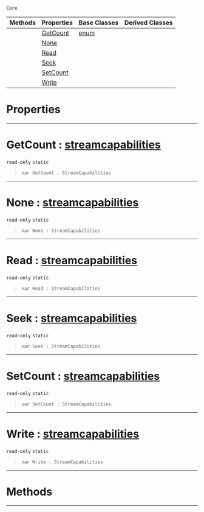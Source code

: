  `Core`

|Methods|Properties|Base Classes|Derived Classes|
|---|---|---|---|
| |[ GetCount](https://github.com/ZilchEngine/ZilchDocs/blob/master/code_reference/nada_base_types/streamcapabilities.md#getcount-zilch-engine-doc)|[enum](https://github.com/ZilchEngine/ZilchDocs/blob/master/code_reference/nada_base_types/enum.md)| |
| |[ None](https://github.com/ZilchEngine/ZilchDocs/blob/master/code_reference/nada_base_types/streamcapabilities.md#none-zilch-engine-documen)| | |
| |[ Read](https://github.com/ZilchEngine/ZilchDocs/blob/master/code_reference/nada_base_types/streamcapabilities.md#read-zilch-engine-documen)| | |
| |[ Seek](https://github.com/ZilchEngine/ZilchDocs/blob/master/code_reference/nada_base_types/streamcapabilities.md#seek-zilch-engine-documen)| | |
| |[ SetCount](https://github.com/ZilchEngine/ZilchDocs/blob/master/code_reference/nada_base_types/streamcapabilities.md#setcount-zilch-engine-doc)| | |
| |[ Write](https://github.com/ZilchEngine/ZilchDocs/blob/master/code_reference/nada_base_types/streamcapabilities.md#write-zilch-engine-docume)| | |


 #  Properties


---  
 #  GetCount : [streamcapabilities](https://github.com/ZilchEngine/ZilchDocs/blob/master/code_reference/nada_base_types/streamcapabilities.md)

 `read-only` `static`

> 
> ``` lang=cpp, name=Nada
> var GetCount : StreamCapabilities


---  
 #  None : [streamcapabilities](https://github.com/ZilchEngine/ZilchDocs/blob/master/code_reference/nada_base_types/streamcapabilities.md)

 `read-only` `static`

> 
> ``` lang=cpp, name=Nada
> var None : StreamCapabilities


---  
 #  Read : [streamcapabilities](https://github.com/ZilchEngine/ZilchDocs/blob/master/code_reference/nada_base_types/streamcapabilities.md)

 `read-only` `static`

> 
> ``` lang=cpp, name=Nada
> var Read : StreamCapabilities


---  
 #  Seek : [streamcapabilities](https://github.com/ZilchEngine/ZilchDocs/blob/master/code_reference/nada_base_types/streamcapabilities.md)

 `read-only` `static`

> 
> ``` lang=cpp, name=Nada
> var Seek : StreamCapabilities


---  
 #  SetCount : [streamcapabilities](https://github.com/ZilchEngine/ZilchDocs/blob/master/code_reference/nada_base_types/streamcapabilities.md)

 `read-only` `static`

> 
> ``` lang=cpp, name=Nada
> var SetCount : StreamCapabilities


---  
 #  Write : [streamcapabilities](https://github.com/ZilchEngine/ZilchDocs/blob/master/code_reference/nada_base_types/streamcapabilities.md)

 `read-only` `static`

> 
> ``` lang=cpp, name=Nada
> var Write : StreamCapabilities


---  
 #  Methods


---  
 

 